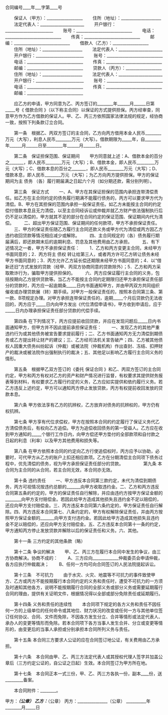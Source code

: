 
 


合同编号____年___字第____号


　　保证人（甲方）：__________________
　　住所（地址）：____________________
　　法定代表人：______________________
　　开户银行：________________________
　　账号：____________________________
　　电话：____________________________
　　传真：____________________________
　　邮编：____________________________
　　借款人（乙方）：__________________
　　住所（地址）：____________________
　　法定代表人：______________________
　　开户银行：________________________
　　账号：____________________________
　　电话：____________________________
　　传真：____________________________
　　邮编：____________________________
　　贷款人（丙方）：__________________
　　住所（地址）：____________________
　　法定代表人：______________________
　　开户银行：________________________
　　账号：____________________________
　　电话：____________________________
　　传真：____________________________
　　邮编：____________________________


　　应乙方的申请，甲方同意为乙、丙方签订的________年______月______日第_____号《
借款合同
》（以下称主合同）以保证的方式提供担保。丙方经审查，同意甲方作为乙方借款的保证人。甲、乙、丙三方依照国家法律法规的规定，经协商一致，按照下列条款订立合同。


　　第一条　根据乙、丙双方签订的主合同，乙方向丙方借用本金人民币________万元（大写），利息人民币________万元（大写）。借款期限为_____年，自________年______月______日至________年______月______日。


　　第二条　保证担保范围、保证期间
　　甲方同意就上述：A、借款本金的百分之_______，即人民币________万元（大写）；B、借款本金，即人民币_________万元（大写）；C、借款本息的百分之_______，即人民币________万元（大写）；D、借款本息，即人民币________万元（大写）；为乙方向丙方提供担保。甲方的保证期间为主
债务
（各）履行期届满之日起六个月（如分期还款，需分别列明）。


　　第三条　保证方式
　　一、A、甲方在其保证担保的范围内承担连带清偿责任。如乙方在主合同约定的债务履行期满不能履行债务的，丙方可以要求甲方代为清偿。B、甲方在其担保的范围内承担一般保证责任。如乙方未能按主合同的约定偿付借款本息且无力清偿，以至主合同经诉讼或仲裁并就乙方财产依法强制执行后仍不足以清偿的，甲方就其不足的部分在合同约定的保证范围、保证期间内代为清偿。
　　二、超出甲方保证范围、保证期间的任何款项，甲方不承担保证责任。
　　三、甲方的保证责任随乙方履行主合同还款义务或甲方代为清偿或丙方因乙方违约收回贷款等情况相应减少或解除。
　　四、主合同规定的（各）债务履行期届满后，即还款期末后的逾期利息、罚息及其他费用由乙方承担。
　　五、有下述情况之一者，甲方不承担保证责任：
　　1．乙方和丙方变更主合同，未经甲方书面同意的；2．丙方将主
债权
转让给第三人，或者丙方许可乙方转让债务未经甲方书面同意的；3．丙方允许乙方延长偿还期限未经甲方书面同意的；4．以“借新还旧”方式发放的贷款（经甲、丙双方协商同意的贷款除外）；5．乙方和丙方采取欺诈行为，骗取甲方提供担保的。
　　六、丙方应保证履行主合同的义务，包括按期向乙方提供贷款等。当乙方不能按主合同约定期限归还甲方承担保证责任部分的贷款时，丙方应一起逾期条_____日内书面通知甲方，并由甲丙双方共同组织催收或办理贷款展（转）期手续。对甲方一般保证责任的，按照本合同第三条、第一款、B项规定办理。对甲方承担连带保证责任的，逾期_____个月后贷款仍无法收回的，丙方应于_____日内向甲方发出《代位清偿申请书》，甲方收到申请后，应于_____日内办理承担保证责任部分贷款的代偿手续。
 
　　第四条  在下列情况下，丙方应提前收回贷款，并应在发现问题后_____日内书面通知甲方，但甲方并不因此提前承担保证责任：
　　一、发现乙方的其他严重违约行为或其他债务被宣告要求提前履行；二、乙方书面通知丙方无力清偿到期债务或乙方提出转让财产的建议；三、乙方经司法机关宣告破产；四、乙方被其他债权人因重大债务纠纷起诉（仲裁）或被法院（仲裁机构）作出查封、冻结、扣押财产的裁决或被法院作出强制执行的裁决；五、其他足以影响乙方履行主合同义务的情形。


　　第五条　根据甲乙双方签订的《委托
保证合同
》和乙、丙双方签订的主合同约定，甲方和丙方有权对乙方的资产和财产情况进行监督，有权要求其提供财务报表等到材料，有权要求乙方履行约定的义务，乙方应如实提供和依约履行义务。若乙方违反上述约定，甲方可以通知丙方停止发放贷款，丙方有权提前收回发放的贷款本息。


　　第六条  甲方依法享有乙方的抗辨权，乙方放弃对债务的抗辨权的，甲方仍有权抗辨。


　　第七条  甲方享有代位求偿权，甲方在按照本合同的约定履行了保证义务代乙方清偿债务后，有权向乙方追偿。甲方为追偿收回债务的第一受益人。乙方应在收到甲方通知的_____个银行工作日内，向甲方偿还甲方垫付的全部款项和自付款之日起的利息（利率）以及甲方其他费用和损失等。


　　第八条  在甲方依照本合同的约定向乙方行使追偿权时，丙方应予以协助，必要时，可代甲方从乙方的账户上扣还相应款项。乙方在分期清偿主合同项下债务过程中，优先清偿的债务，视为甲方承担保证责任部分的贷款。
　　
　　第九条  本合同为主合同的从合同，若主合同无效，本合同亦无效。


　　第十条  违约责任
　　一、甲方违反本合同第三款约定，未代为清偿到期债务，丙方可视情况按违约总额的_______向甲方收取违约金。二、乙方和丙方违反合同第五条的约定的，甲方的保证责任自行解除，并应由违约方按甲方保证金额的________向甲方支付赔偿金。若因此给甲方造成其他损失且违约金不足以赔偿的，还应向甲方支付赔偿金。三、丙方违反本合同第六条约定的，甲方保证责任自行解除。四、丙方违反本合同第七、八条约定的，甲方有权解除保证责任，并由丙方按照甲方保证金额的_______向甲方支付违约金。若因此给甲方造成其他损失且违约金不足以赔偿的，还应向甲方支付赔偿金。五、乙方违反本合同第十一条的约定，甲方通知丙方停止发放贷款并解除以后的保证责任和义务。六、其他。


　　第十一条  三方约定的其他条款（略）


　　第十二条  争议的解决
　　甲、乙、丙三方在履行本合同中发生的争议，由三方协商解决。协商不成的：
　　A、三方应向_____________仲裁委员会申请仲裁，各方应执行仲裁裁决；
　　B、任何一方均可向合同签订的人民法院提起诉讼。


　　第十三条　不可抗力
　　由于水灾、火灾、地震等不可抗力的事件致使甲方、乙方或丙方不能按期履行本合同约定的义务和责任时，遭受不可抗力的一方须及时通知其他各方，说明不能按期履行合同的全部义务或部分义务或需要延期履行合同的理由，提供有关证明文件，根据情况得以全部或部分免除责任或延期履行。


　　第十四条  义务和责任的连续性
　　本合同项下规定的各方义务和责任不因任何一方的上级单位的任何命令或其地位、财力状况的改变或任何一方与其他单位签订任何协议、合同、文件而免除，不因各方发生分立、合并等情形或法定代表人、承办人的变更等情形而免除。若本合同项下各方当事人发生合并、分立或变更等情形的，由变更后的当事人承担或分别承担本合同所列义务与责任。


　　第十五条  本合同三方要求人公证的应在合同签订地公证，有关费用由乙方承担。


　　第十六条　本合同由甲、乙、丙三方法定代表人或其授权代理人签字并加盖公章后（三方约定公证的，自公证之日起）生效。本合同签订为甲方所在地。


　　第十七条　本合同正本一式三份，甲、乙、丙三方各执一份，副本____份，送_________备案。


　　本合同附件：________。



甲方：_______________（公章）
乙方：_______________（公章）
丙方：_______________（公章）
__________年________月_____日
 


 

 
 
 
 
 
  


  
 

  


  


  
 
 
 
 

